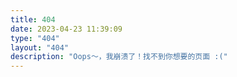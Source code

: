 ```yaml
---
title: 404
date: 2023-04-23 11:39:09
type: "404"
layout: "404"
description: "Oops～，我崩溃了！找不到你想要的页面 :("
---
```

